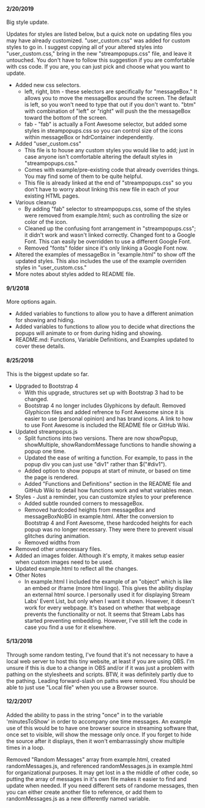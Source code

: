 #### 2/20/2019
Big style update.

Updates for styles are listed below, but a quick note on updating files you may have already customized. "user_custom.css" was added for custom styles to go in. I suggest copying all of your altered styles into "user_custom.css," bring in the new "streampopups.css" file, and leave it untouched. You don't have to follow this suggestion if you are comfortable with css code. If you are, you can just pick and choose what you want to update.

+ Added new css selectors.
    + left, right, btm - these selectors are specifically for "messageBox." It allows you to move the messageBox around the screen. The default is left, so you won't need to type that out if you don't want to. "btm" with combination of "left" or "right" will push the the messageBox toward the bottom of the screen.
    + fab - "fab" is actually a Font Awesome selector, but added some styles in steampopups.css so you can control size of the icons within messageBox or hdrContainer independently.
+ Added "user_custom.css"
    + This file is to house any custom styles you would like to add; just in case anyone isn't comfortable altering the default styles in "streampopups.css."
    + Comes with example/pre-existing code that already overrides things. You may find some of them to be quite helpful.
    + This file is already linked at the end of "streampopups.css" so you don't have to worry about linking this new file in each of your existing HTML pages.
+ Various cleanup
    + By adding "fab" selector to streampopups.css, some of the styles were removed from example.html; such as controlling the size or color of the icon.
    + Cleaned up the confusing font arrangement in "streampopups.css"; it didn't work and wasn't linked correctly. Changed font to a Google Font. This can easily be overridden to use a different Google Font.
    + Removed "fonts" folder since it's only linking a Google Font now.
+ Altered the examples of messageBox in "example.html" to show off the updated styles. This also includes the use of the example overriden styles in "user_custom.css."
+ More notes about styles added to README file.


#### 9/1/2018
More options again.

+ Added variables to functions to allow you to have a different animation for showing and hiding.
+ Added variables to functions to allow you to decide what directions the popups will animate to or from during hiding and showing.
+ README.md: Functions, Variable Definitions, and Examples updated to cover these details.


#### 8/25/2018
This is the biggest update so far.

+ Upgraded to Bootstrap 4
    + With this upgrade, structures set up with Bootstrap 3 had to be changed.
	+ Bootstrap 4 no longer includes Glyphicons by default. Removed Glyphicon files and added refrence to Font Awesome since it is easier to use (personal opinion) and has brand icons. A link to how to use Font Awesome is included the README file or GitHub Wiki.
+ Updated streampopus.js
    + Split functions into two versions. There are now showPopup, showMultiple, showRandomMessage functions to handle showing a popup one time.
	+ Updated the ease of writing a function. For example, to pass in the popup div you can just use "div1" rather than $("#div1").
	+ Added option to show popups at start of minute, or based on time the page is rendered.
	+ Added "Functions and Definitions" section in the README file and GitHub Wiki to detail how functions work and what variables mean.
+ Styles - Just a reminder, you can customize styles to your preference
    + Added subtle rounded corners to messageBox.
	+ Removed hardcoded heights from messageBox and messageBoxNoBG in example.html. After the conversion to Bootstrap 4 and Font Awesome, these hardcoded heights for each popup was no longer necessary. They were there to prevent visual glitches during animation.
	+ Removed widths from
+ Removed other unnecessary files.
+ Added an images folder. Although it's empty, it makes setup easier when custom images need to be used.
+ Updated example.html to reflect all the changes.
+ Other Notes
    + In example.html I included the example of an "object" which is like an embed or iframe (more html lingo). This gives the ability display an external html source. I personally used it for displaying Stream Labs' Event List, but only when I want it shown. However, it doesn't work for every webpage. It's based on whether that webpage prevents the functionality or not. It seems that Stream Labs has started preventing embedding. However, I've still left the code in case you find a use for it elsewhere.

#### 5/13/2018
Through some random testing, I've found that it's not necessary to have a local web server to host this tiny website, at least if you are using OBS. I'm unsure if this is due to a change in OBS and/or if it was just a problem with pathing on the stylesheets and scripts. BTW, it was definitely partly due to the pathing. Leading forward-slash on paths were removed. You should be able to just use "Local file" when you use a Browser source.	

#### 12/2/2017
Added the ability to pass in the string "once" in to the variable 'minutesToShow' in order to accompany one time messages. An example use of this would be to have one browser source in streaming software that, once set to visible, will show the message only once. If you forget to hide the source after it displays, then it won't embarrassingly show multiple times in a loop.

Removed "Random Messages" array from example.html, created randomMessages.js, and referenced randomMessages.js in example.html for organizational purposes. It may get lost in a the middle of other code, so putting the array of messages in it's own file makes it easier to find and update when needed. If you need different sets of randome messages, then you can either create another file to reference, or add them to randomMessages.js as a new differently named variable.